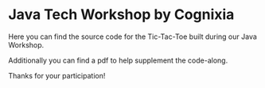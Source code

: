 # Java Tech Workshop by Cognixia

Here you can find the source code for the Tic-Tac-Toe built during our Java Workshop.

Additionally you can find a pdf to help supplement the code-along. 

Thanks for your participation!
